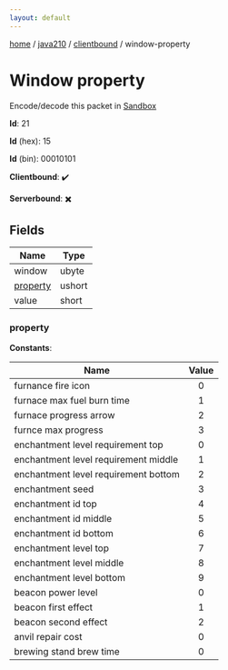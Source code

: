```yaml
---
layout: default
---
```


[home](/)  /  [java210](/protocol/java210)  /  [clientbound](/protocol/java210/clientbound)  /  window-property

# Window property

Encode/decode this packet in [Sandbox](../../../sandbox/java210#clientbound.window_property)

**Id**: 21

**Id** (hex): 15

**Id** (bin): 00010101

**Clientbound**: ✔️

**Serverbound**: ✖️

## Fields

Name | Type
---|---
window | ubyte
[property](#property) | ushort
value | short

### property

**Constants**:

Name | Value
---|:---:
furnance fire icon | 0
furnace max fuel burn time | 1
furnace progress arrow | 2
furnce max progress | 3
enchantment level requirement top | 0
enchantment level requirement middle | 1
enchantment level requirement bottom | 2
enchantment seed | 3
enchantment id top | 4
enchantment id middle | 5
enchantment id bottom | 6
enchantment level top | 7
enchantment level middle | 8
enchantment level bottom | 9
beacon power level | 0
beacon first effect | 1
beacon second effect | 2
anvil repair cost | 0
brewing stand brew time | 0
